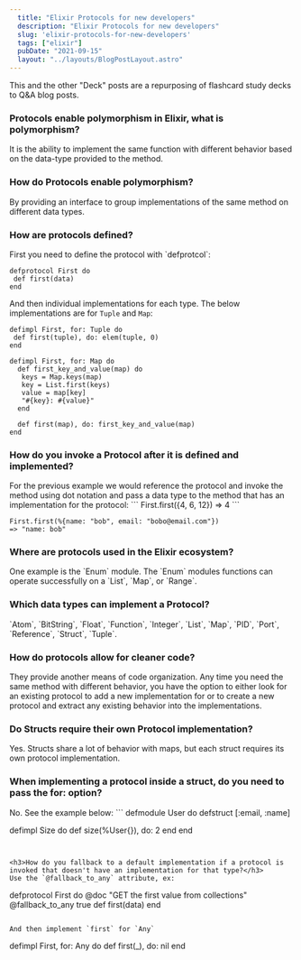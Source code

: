 ```yaml
---
  title: "Elixir Protocols for new developers"
  description: "Elixir Protocols for new developers"
  slug: 'elixir-protocols-for-new-developers'
  tags: ["elixir"]
  pubDate: "2021-09-15"
  layout: "../layouts/BlogPostLayout.astro"
---
```


This and the other "Deck" posts are a repurposing of flashcard study decks to Q&A blog posts. 

<h3>Protocols enable polymorphism in Elixir, what is polymorphism?</h3>
It is the ability to implement the same function with different behavior based on the data-type provided to the method.

<h3>How do Protocols enable polymorphism?</h3>
By providing an interface to group implementations of the same method on different data types.

<h3>How are protocols defined?</h3>
First you need to define the protocol with `defprotcol`: 

```
defprotocol First do 
 def first(data) 
end
``` 

And then individual implementations for each type. The below implementations are for `Tuple` and `Map`: 

```
defimpl First, for: Tuple do 
 def first(tuple), do: elem(tuple, 0) 
end 

defimpl First, for: Map do 
  def first_key_and_value(map) do 
   keys = Map.keys(map) 
   key = List.first(keys) 
   value = map[key] 
   "#{key}: #{value}" 
  end 
  
  def first(map), do: first_key_and_value(map)
end
```


<h3>How do you invoke a Protocol after it is defined and implemented?</h3>
For the previous example we would reference the protocol and invoke the method using dot notation and pass a data type to the method that has an implementation for the protocol: 
```
First.first({4, 6, 12}) 
=> 4
``` 

```
First.first(%{name: "bob", email: "bobo@email.com"}) 
=> "name: bob"
```


<h3>Where are protocols used in the Elixir ecosystem?</h3>
One example is the `Enum` module. The `Enum` modules functions can operate successfully on a `List`, `Map`, or `Range`.


<h3>Which data types can implement a Protocol?</h3>
`Atom`, `BitString`, `Float`, `Function`, `Integer`, `List`, `Map`, `PID`, `Port`, `Reference`, `Struct`, `Tuple`.


<h3>How do protocols allow for cleaner code?</h3>
They provide another means of code organization. Any time you need the same method with different behavior, you have the option to either look for an existing protocol to add a new implementation for or to create a new protocol and extract any existing behavior into the implementations.


<h3>Do Structs require their own Protocol implementation?</h3>
Yes. Structs share a lot of behavior with maps, but each struct requires its own protocol implementation.


<h3>When implementing a protocol inside a struct, do you need to pass the for: option?</h3>
No. See the example below: 
```
defmodule User do 
 defstruct [:email, :name] 

 defimpl Size do 
  def size(%User{}), do: 2 
 end 
end
```


<h3>How do you fallback to a default implementation if a protocol is invoked that doesn't have an implementation for that type?</h3>
Use the `@fallback_to_any` attribute, ex: 
```
defprotocol First do 
  @doc "GET the first value from collections" 
  @fallback_to_any true 
  def first(data) 
end
``` 
  
And then implement `first` for `Any` 
```
defimpl First, for: Any do 
  def first(_), do: nil 
end
```

